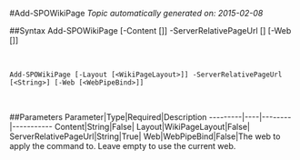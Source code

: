 #Add-SPOWikiPage
*Topic automatically generated on: 2015-02-08*


##Syntax
    Add-SPOWikiPage [-Content [<String>]] -ServerRelativePageUrl [<String>] [-Web [<WebPipeBind>]]

&nbsp;

    Add-SPOWikiPage [-Layout [<WikiPageLayout>]] -ServerRelativePageUrl [<String>] [-Web [<WebPipeBind>]]

&nbsp;

##Parameters
Parameter|Type|Required|Description
---------|----|--------|-----------
Content|String|False|
Layout|WikiPageLayout|False|
ServerRelativePageUrl|String|True|
Web|WebPipeBind|False|The web to apply the command to. Leave empty to use the current web.

